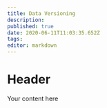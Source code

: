 ```yaml
---
title: Data Versioning
description: 
published: true
date: 2020-06-11T11:03:35.652Z
tags: 
editor: markdown
---
```


# Header
Your content here